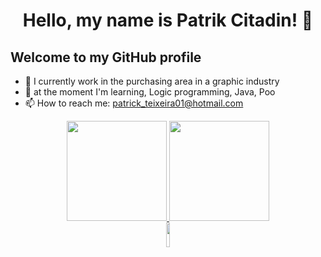 <h1 align="center"> Hello, my name is Patrik Citadin! 👋 </h1>

## Welcome to my GitHub profile
- 🔭 I currently work in the purchasing area in a graphic industry
- 🌱 at the moment I'm learning, Logic programming, Java, Poo
- 📫 How to reach me: patrick_teixeira01@hotmail.com 


<div align="center">
<a href="https://github.com/PatrikCitadin">
<img height="160em" src="https://github-readme-stats.vercel.app/api/top-langs/?username=PatrikCitadin&layout=compact&langs_count=7&theme=vision-friendly-dark"/>
<img height="160em" src="https://github-readme-stats.vercel.app/api?username=PatrikCitadin&show_icons=true&theme=vision-friendly-dark&include_all_commits=true&count_private=true"/>
</div>
          
<div align="center">
<a href="https://www.linkedin.com/in/patrik-citadin-teixeira-343a9817b/" target="_blank"> <img width="10%" height="10%" src="https://cdn.jsdelivr.net/gh/devicons/devicon/icons/linkedin/linkedin-original-wordmark.svg" /> </a>
</div>
 
